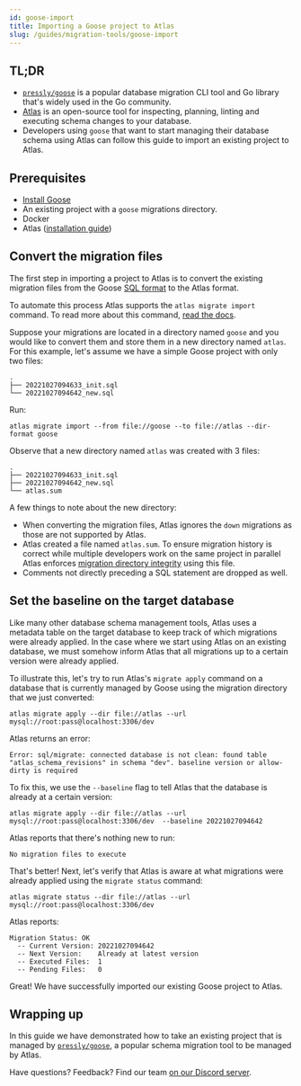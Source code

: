 ```yaml
---
id: goose-import
title: Importing a Goose project to Atlas
slug: /guides/migration-tools/goose-import
---
```


## TL;DR
* [`pressly/goose`](https://github.com/pressly/goose) is a popular database migration
  CLI tool and Go library that's widely used in the Go community.
* [Atlas](https://atlasgo.io) is an open-source tool for inspecting, planning, linting and
  executing schema changes to your database.
* Developers using `goose` that want to start managing their database schema using Atlas
  can follow this guide to import an existing project to Atlas. 

## Prerequisites

* [Install Goose](https://github.com/pressly/goose#install)
* An existing project with a `goose` migrations directory.
* Docker
* Atlas ([installation guide](https://atlasgo.io/getting-started/#installation))

## Convert the  migration files

The first step in importing a project to Atlas is to convert the existing
migration files from the Goose [SQL format](https://github.com/pressly/goose#sql-migrations)
to the Atlas format. 

To automate this process Atlas supports the `atlas migrate import` command. To read 
more about this command, [read the docs](/versioned/import).

Suppose your migrations are located in a directory named `goose` and you would like to
convert them and store them in a new directory named `atlas`. For this example, let's 
assume we have a simple Goose project with only two files:
```text
.
├── 20221027094633_init.sql
└── 20221027094642_new.sql
```

Run:

```text
atlas migrate import --from file://goose --to file://atlas --dir-format goose
```

Observe that a new directory named `atlas` was created with 3 files:
```text
.
├── 20221027094633_init.sql
├── 20221027094642_new.sql
└── atlas.sum
```

A few things to note about the new directory:
* When converting the migration files, Atlas ignores the `down` migrations as those are not
  supported by Atlas.
* Atlas created a file named `atlas.sum`. To ensure migration history is correct while multiple developers work on the same project
  in parallel Atlas enforces [migration directory integrity](/concepts/migration-directory-integrity) using
  this file.
* Comments not directly preceding a SQL statement are dropped as well.

## Set the baseline on the target database

Like many other database schema management tools, Atlas uses a metadata table
on the target database to keep track of which migrations were already applied.
In the case where we start using Atlas on an existing database, we must somehow
inform Atlas that all migrations up to a certain version were already applied.

To illustrate this, let's try to run Atlas's `migrate apply` command on a database
that is currently managed by Goose using the migration directory that we just
converted:

```text
atlas migrate apply --dir file://atlas --url mysql://root:pass@localhost:3306/dev
```
Atlas returns an error:
```text
Error: sql/migrate: connected database is not clean: found table "atlas_schema_revisions" in schema "dev". baseline version or allow-dirty is required
```
To fix this, we use the `--baseline` flag to tell Atlas that the database is already at
a certain version:

```text
atlas migrate apply --dir file://atlas --url mysql://root:pass@localhost:3306/dev  --baseline 20221027094642
```

Atlas reports that there's nothing new to run:

```text
No migration files to execute
```

That's better! Next, let's verify that Atlas is aware at what migrations 
were already applied using the `migrate status` command:

```text
atlas migrate status --dir file://atlas --url mysql://root:pass@localhost:3306/dev
```
Atlas reports:
```text
Migration Status: OK
  -- Current Version: 20221027094642
  -- Next Version:    Already at latest version
  -- Executed Files:  1
  -- Pending Files:   0
```
Great! We have successfully imported our existing Goose project to Atlas.

## Wrapping up

In this guide we have demonstrated how to take an existing project that is
managed by [`pressly/goose`](https://github.com/pressly/goose), a popular
schema migration tool to be managed by Atlas. 

Have questions? Feedback? Find our team [on our Discord server](https://discord.gg/zZ6sWVg6NT).
